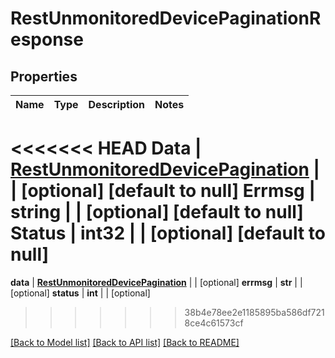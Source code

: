 # RestUnmonitoredDevicePaginationResponse

## Properties
Name | Type | Description | Notes
------------ | ------------- | ------------- | -------------
<<<<<<< HEAD
**Data** | [**RestUnmonitoredDevicePagination**](RestUnmonitoredDevicePagination.md) |  | [optional] [default to null]
**Errmsg** | **string** |  | [optional] [default to null]
**Status** | **int32** |  | [optional] [default to null]
=======
**data** | [**RestUnmonitoredDevicePagination**](RestUnmonitoredDevicePagination.md) |  | [optional] 
**errmsg** | **str** |  | [optional] 
**status** | **int** |  | [optional] 
>>>>>>> 38b4e78ee2e1185895ba586df7218ce4c61573cf

[[Back to Model list]](../README.md#documentation-for-models) [[Back to API list]](../README.md#documentation-for-api-endpoints) [[Back to README]](../README.md)


